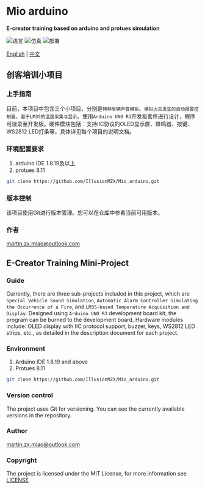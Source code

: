 

# Mio arduino

**E-creator training based on arduino and protues simulation**


![语言](https://img.shields.io/badge/语言-C-9A90FD.svg) ![仿真](https://img.shields.io/badge/仿真-protues-green.svg)  ![部署](https://img.shields.io/badge/部署-arduino-FF1010.svg)

[English](#en) | [中文](#cn)

## <span id="cn">创客培训小项目</span>

### 上手指南

目前，本项目中包含三个小项目，分别是`特种车辆声音模拟`、`模拟火灾发生的自动报警控制器`、`基于LM35的温度采集与显示`。使用`Arduino UNO R3`开发板套件进行设计，程序可烧录至开发板。硬件模块包括：支持IIC协议的OLED显示屏、蜂鸣器、按键、WS2812 LED灯条等，具体详见每个项目的说明文档。


### 环境配置要求

1. arduino IDE 1.8.19及以上
2. protues 8.11

```sh
git clone https://github.com/IllusionMZX/Mio_arduino.git
```


### 版本控制

该项目使用Git进行版本管理。您可以在仓库中参看当前可用版本。

### 作者

martin.zx.miao@outlook.com

## <span id="en">E-Creator Training Mini-Project</span>

### Guide

Currently, there are three sub-projects included in this project, which are `Special Vehicle Sound Simulation`, `Automatic Alarm Controller Simulating the Occurrence of a Fire`, and `LM35-based Temperature Acquisition and Display`. Designed using `Arduino UNO R3` development board kit, the program can be burned to the development board. Hardware modules include: OLED display with IIC protocol support, buzzer, keys, WS2812 LED strips, etc., as detailed in the description document for each project.

### Environment

1. Arduino IDE 1.8.19 and above
2. Protues 8.11

```sh
git clone https://github.com/IllusionMZX/Mio_arduino.git
```

### Version control

The project uses Git for versioning. You can see the currently available versions in the repository.

### Author

martin.zx.miao@outlook.com

### Copyright

The project is licensed under the MIT License, for more information see [LICENSE](https://github.com/IllusionMZX/Mio_arduino/blob/main/LICENSE)
